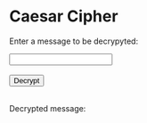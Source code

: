 <style>
  @import url('https://fonts.googleapis.com/css2?family=Dosis&display=swap');
</style>
<html>
<head>
    <title>Caesar Cipher</title>
</head>
<body>
<h1>Caesar Cipher</h1>

<p>Enter a message to be decrypyted:</p>
<input type="text" id="message">
<br>
<br>
<button onclick="decrypt()">Decrypt</button>
<br>
<br>
<p>Decrypted message:</p>
<p id="decrypted"></p>

<!-- Include the JavaScript file -->
<script>
  
function decrypt() {
  let expression = document.getElementById("message").value;

  const urlStart = "http://localhost:8085/api/decrypt/all/";
  const url = urlStart + expression;

  console.log(url); 

  fetch(url)
    .then(res => res.json())
    .then(data => {
      console.log(data);

      const decryptedMessage = data.result;
      
      document.getElementById("decrypted").innerHTML = decryptedMessage; 

      //log stuff
      var getUrl = "http://localhost:8085/api/person/findEmail";

      var getOptions = {
        method: 'GET', 
        mode: 'cors', 
        cache: 'default', 
        credentials: 'include', 
        headers: {
          'Content-Type': 'application/json',
        },
      };

      fetch(getUrl, getOptions)
        .then(response => {
          //error message
          if (!response.ok) {
            const errorMsg = 'Login error: ' + response.status;
            console.log(errorMsg);
            return;
          }

          //if success
          console.log("User id successfully obtained");

          response.json().then(data2 => {
            console.log(data2);

            //get id and email from cookie
            var id = data2.id;
            var email = data2.email; 

            console.log("id: " + id);

            var baseurl = "http://localhost:8085"
       
            // Authenticate endpoint
            const login_url = baseurl + '/api/person/log';

            const decryptedMessage = data.result;

            const body = {
              email: email,
              cipherType: "caesar",
              plaintext: document.getElementById("message").value,
              ciphertext: decryptedMessage,
              userId: id
            };

            // Set Headers to support cross origin
            //IMPORTANT!!!!!!! TO SUCCESSFULLY POST, YOU NEED TO REMOVE
            // credentials:'include'
            const requestOptions = {
              method: 'POST',
              mode: 'cors', // no-cors, *cors, same-origin
              cache: 'no-cache', // *default, no-cache, reload, force-cache, only-if-cached
              //credentials: 'include', // include, *same-origin, omit
              body: JSON.stringify(body),
              headers: {
                "content-type": "application/json"
              },
            };

            fetch(login_url, requestOptions)
              .then(response => {
                // trap error response from Web API
                if (!response.ok) {
                  const errorMsg = 'Login error: ' + response.status;
                  console.log(errorMsg);
                  return;
                }

                console.log("Log success");

              })

          })
        })
    })
}

</script>
</body>
</html>
